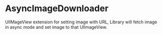 # AsyncImageDownloader
UIIMageView extension for setting image with URL, Library will fetch image in async mode and set image to that UIImageView.

